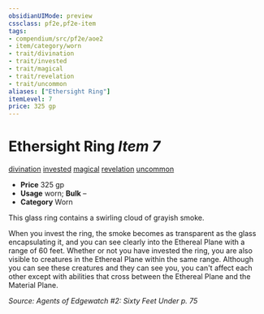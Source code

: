 ```yaml
---
obsidianUIMode: preview
cssclass: pf2e,pf2e-item
tags:
- compendium/src/pf2e/aoe2
- item/category/worn
- trait/divination
- trait/invested
- trait/magical
- trait/revelation
- trait/uncommon
aliases: ["Ethersight Ring"]
itemLevel: 7
price: 325 gp
---
```

# Ethersight Ring *Item 7*  
[divination](../../../rules/traits/divination.md)  [invested](../../../rules/traits/invested.md)  [magical](../../../rules/traits/magical.md)  [revelation](../../../rules/traits/revelation.md)  [uncommon](../../../rules/traits/uncommon.md)  

- **Price** 325 gp
- **Usage** worn; **Bulk** –
- **Category** Worn

This glass ring contains a swirling cloud of grayish smoke.

When you invest the ring, the smoke becomes as transparent as the glass encapsulating it, and you can see clearly into the Ethereal Plane with a range of 60 feet. Whether or not you have invested the ring, you are also visible to creatures in the Ethereal Plane within the same range. Although you can see these creatures and they can see you, you can't affect each other except with abilities that cross between the Ethereal Plane and the Material Plane.

*Source: Agents of Edgewatch #2: Sixty Feet Under p. 75*